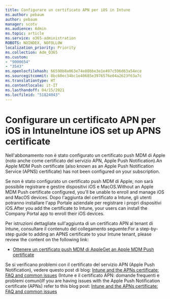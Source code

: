 ```yaml
---
title: Configurare un certificato APN per iOS in Intune
ms.author: pebaum
author: pebaum
manager: scotv
ms.audience: Admin
ms.topic: article
ms.service: o365-administration
ROBOTS: NOINDEX, NOFOLLOW
localization_priority: Priority
ms.collection: Adm_O365
ms.custom:
- "9000654"
- "3543"
ms.openlocfilehash: 66590b8a063e74e80bbe3e1e497c596d63a54ece
ms.sourcegitcommit: 8bc60ec34bc1e40685e3976576e04a2623f63a7c
ms.translationtype: HT
ms.contentlocale: it-IT
ms.lasthandoff: 04/15/2021
ms.locfileid: "51824043"
---
```

# <a name="intune-ios-set-up-apns-certificate"></a><span data-ttu-id="c6829-102">Configurare un certificato APN per iOS in Intune</span><span class="sxs-lookup"><span data-stu-id="c6829-102">Intune iOS set up APNS certificate</span></span>

<span data-ttu-id="c6829-103">Nell'abbonamento non è stato configurato un certificato push MDM di Apple (noto anche come certificato del servizio APN, Apple Push Notification).</span><span class="sxs-lookup"><span data-stu-id="c6829-103">An Apple MDM Push certificate (also known as an Apple Push Notification Service (APNS) certificate) has not been configured on your subscription.</span></span>

<span data-ttu-id="c6829-104">Se non è stato configurato un certificato push MDM di Apple, non sarà possibile registrare e gestire dispositivi iOS e MacOS.</span><span class="sxs-lookup"><span data-stu-id="c6829-104">Without an Apple MDM Push certificate configured, you'll be unable to enroll and manage iOS and MacOS devices.</span></span> <span data-ttu-id="c6829-105">Dopo l'aggiunta del certificato a Intune, gli utenti potranno installare l'app Portale aziendale per registrare i propri dispositivi iOS.</span><span class="sxs-lookup"><span data-stu-id="c6829-105">After you add the certificate to Intune, your users can install the Company Portal app to enroll their iOS devices.</span></span>

<span data-ttu-id="c6829-106">Per istruzioni dettagliate sull'aggiunta di un certificato APN al tenant di Intune, consultare il contenuto del collegamento seguente:</span><span class="sxs-lookup"><span data-stu-id="c6829-106">For a step-by-step guide to adding an APNS certificate to your Intune tenant, please review the content on the following link:</span></span>

- [<span data-ttu-id="c6829-107">Ottenere un certificato push MDM di Apple</span><span class="sxs-lookup"><span data-stu-id="c6829-107">Get an Apple MDM Push certificate</span></span>](https://docs.microsoft.com/mem/intune/enrollment/apple-mdm-push-certificate-get)

<span data-ttu-id="c6829-108">Se si verificano problemi con il certificato del servizio APN (Apple Push Notification), vedere questo post di blog: [Intune and the APNs certificate: FAQ and common issues](https://techcommunity.microsoft.com/t5/Intune-Customer-Success/Intune-and-the-APNs-certificate-FAQ-and-common-issues/ba-p/280121) (Intune e il certificato APN: domande frequenti e problemi comuni)</span><span class="sxs-lookup"><span data-stu-id="c6829-108">If you are having issues with the Apple Push Notification certificate (APNs) refer to this blog post: [Intune and the APNs certificate: FAQ and common issues](https://techcommunity.microsoft.com/t5/Intune-Customer-Success/Intune-and-the-APNs-certificate-FAQ-and-common-issues/ba-p/280121)</span></span>
